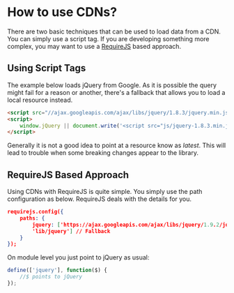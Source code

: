 # How to use CDNs?

There are two basic techniques that can be used to load data from a CDN. You can simply use a script tag. If you are developing something more complex, you may want to use a [RequireJS](http://requirejs.org/) based approach.

## Using Script Tags

The example below loads jQuery from Google. As it is possible the query might fail for a reason or another, there's a fallback that allows you to load a local resource instead.

```html
<script src="//ajax.googleapis.com/ajax/libs/jquery/1.8.3/jquery.min.js"></script>
<script>
    window.jQuery || document.write('<script src="js/jquery-1.8.3.min.js"><\/script>')
</script>
```

Generally it is not a good idea to point at a resource know as *latest*. This will lead to trouble when some breaking changes appear to the library.

## RequireJS Based Approach

Using CDNs with RequireJS is quite simple. You simply use the path configuration as below. RequireJS deals with the details for you.

```json
requirejs.config({
    paths: {
        jquery: ['https://ajax.googleapis.com/ajax/libs/jquery/1.9.2/jquery.min.js',
        'lib/jquery'] // Fallback
    }
});
```

On module level you just point to jQuery as usual:

```js
define(['jquery'], function($) {
    //$ points to jQuery
});
```
